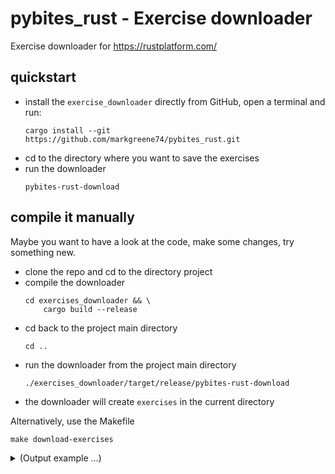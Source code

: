 # pybites_rust - Exercise downloader
Exercise downloader for https://rustplatform.com/

## quickstart

- install the `exercise_downloader` directly from GitHub, open a terminal and run:
    ```shell
    cargo install --git https://github.com/markgreene74/pybites_rust.git
    ```
- cd to the directory where you want to save the exercises
- run the downloader
    ```shell
    pybites-rust-download
    ```

## compile it manually

Maybe you want to have a look at the code, make some changes, try something new.

- clone the repo and cd to the directory project
- compile the downloader
    ```shell
    cd exercises_downloader && \
        cargo build --release
    ```
- cd back to the project main directory
    ```shell
    cd ..
    ```
- run the downloader from the project main directory
    ```shell
    ./exercises_downloader/target/release/pybites-rust-download
    ```
- the downloader will create `exercises` in the current directory

Alternatively, use the Makefile
```shell
make download-exercises
```

<details><summary>(Output example ...)</summary>

Using `cargo` to install it from GitHub.

```shell
➜ cargo install --git https://github.com/markgreene74/pybites_rust.git
    Updating git repository `https://github.com/markgreene74/pybites_rust.git`
  Installing pybites-rust-download v0.1.2 (https://github.com/markgreene74/pybites_rust.git#d1afb2ec)

(...)


   Compiling pybites-rust-download v0.1.2 (/my/home/.cargo/git/checkouts/pybites_rust-b497f94da89af8aa/d1afb2e/pybites-rust-download)
    Finished `release` profile [optimized] target(s) in 15.61s
  Installing /my/home/.cargo/bin/pybites-rust-download
   Installed package `pybites-rust-download v0.1.0 (https://github.com/markgreene74/pybites_rust.git#d1afb2ec)` (executable `pybites-rust-download`)                                                                                                /15.8s

➜
```

Using `make` to compile and execute the exercise downloader.

```shell
➜ make download-exercises
make build-executable && \
exercises_downloader/target/release/pybites-rust-download && \
echo ... all done
make[1]: Entering directory '/my/home/github/pybites_rust'
cd exercises_downloader && \
cargo build --release
    Finished `release` profile [optimized] target(s) in 0.06s
make[1]: Leaving directory '/my/home/github/pybites_rust'
Downloading the exercises from Pybites Rust (rustplatform.com) ✅
'exercises' will be created in the current directory (/my/home/github/pybites_rust/exercises)
21 exercises found!

"Strings and Slices" ✅
"URL Query Parameter Parser" ✅
"Hello Rustacean" ✅
"Vectors and Vec" ✅
"Variables and Mutability" ✅
"Json Serialization" ✅
"Simple Calculations" ✅
"Working with Enums" ✅
"Vowel Counter" ✅
"Using Structs in Rust" ✅
"Fibonacci Sequence" ✅
"Primitive Types" ✅
"Basic Tokenizer" ✅
"Reverse a String" ✅
"Variable Assigment and Mutability" ✅
"Ownership and Borrowing" ✅
"Scopes and Shadowing" ✅
"Function Return Values" ✅
"Result Handling" ✅
"Basic Struct" ✅
"Control Flow" ✅
... all done
```

</details>
